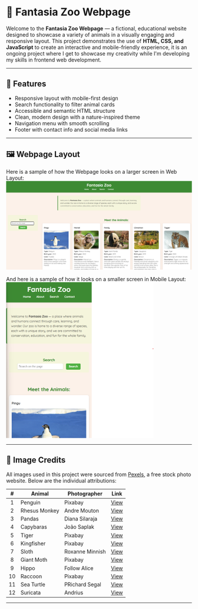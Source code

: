 # 🐾 Fantasia Zoo Webpage

Welcome to the **Fantasia Zoo Webpage** — a fictional, educational website designed to showcase a variety of animals in a visually engaging and responsive layout. This project demonstrates the use of **HTML, CSS, and JavaScript** to create an interactive and mobile-friendly experience, it is an ongoing project where I get to showcase my creativity while I'm developing my skills in frontend web development.

---

## 📁 Features

- Responsive layout with mobile-first design
- Search functionality to filter animal cards
- Accessible and semantic HTML structure
- Clean, modern design with a nature-inspired theme
- Navigation menu with smooth scrolling
- Footer with contact info and social media links

---

## 🖼️ Webpage Layout

Here is a sample of how the Webpage looks on a larger screen in Web Layout:
<img src="assets/sample2.png" alt="Web Layout Screenshot" width="800"/>

And here is a sample of how it looks on a smaller screen in Mobile Layout:
<img src="assets/mobilesample2.png" alt="Mobile Layout Screenshot" width="400"/>


---

## 📸 Image Credits

All images used in this project were sourced from [Pexels](https://www.pexels.com/), a free stock photo website. Below are the individual attributions:

| #  | Animal         | Photographer         | Link                                                                 |
|:--:|----------------|----------------------|----------------------------------------------------------------------|
| 1  | Penguin        | Pixabay              | [View](https://www.pexels.com/photo/close-up-photography-of-penguin-on-snow-86405/) |
| 2  | Rhesus Monkey  | Andre Mouton         | [View](https://www.pexels.com/photo/closeup-photo-of-primate-1207875/) |
| 3  | Pandas         | Diana Silaraja       | [View](https://www.pexels.com/photo/photo-of-panda-and-cub-playing-1661535/) |
| 4  | Capybaras      | João Saplak          | [View](https://www.pexels.com/photo/close-up-of-capybaras-lying-on-the-grass-19289099/) |
| 5  | Tiger          | Pixabay              | [View](https://www.pexels.com/photo/tiger-302304/) |
| 6  | Kingfisher     | Pixabay              | [View](https://www.pexels.com/photo/close-up-photo-of-perched-kingfisher-326900/) |
| 7  | Sloth          | Roxanne Minnish      | [View](https://www.pexels.com/photo/portrait-of-sloth-hanging-upside-down-on-branch-4484954/) |
| 8  | Giant Moth     | Pixabay              | [View](https://www.pexels.com/photo/close-up-shot-of-a-butterfly-206770/) |
| 9  | Hippo          | Follow Alice         | [View](https://www.pexels.com/photo/black-hippopotamus-on-green-grass-667201/) |
| 10 | Raccoon        | Pixabay              | [View](https://www.pexels.com/photo/grey-short-coat-animal-laying-on-grey-wooden-panel-54602/) |
| 11 | Sea Turtle     | PRichard Segal       | [View](https://www.pexels.com/photo/black-and-white-turtle-1618606/) |
| 12 | Suricata       | Andrius              | [View](https://www.pexels.com/photo/brown-and-gray-rodent-selective-focus-photo-843043/) |

---
